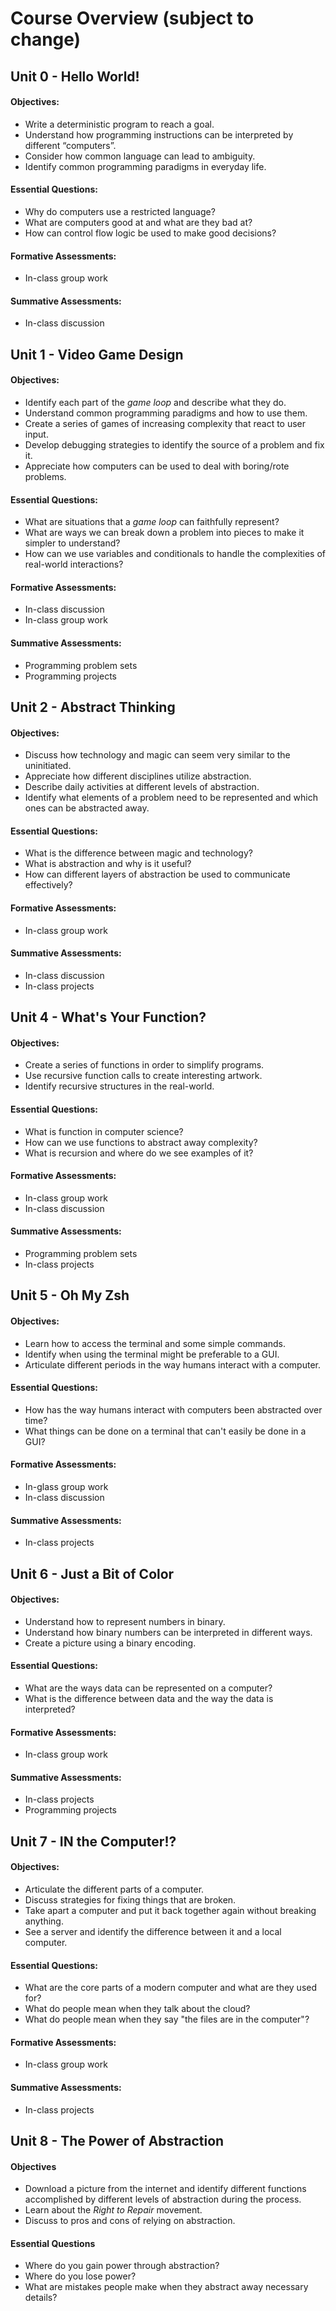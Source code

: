 # Course Overview (subject to change)

## Unit 0 - Hello World!

#### Objectives:

- Write a deterministic program to reach a goal.
- Understand how programming instructions can be interpreted by different “computers”.
- Consider how common language can lead to ambiguity.
- Identify common programming paradigms in everyday life.

#### Essential Questions:

- Why do computers use a restricted language?
- What are computers good at and what are they bad at?
- How can control flow logic be used to make good decisions? 

#### Formative Assessments:

- In-class group work

#### Summative Assessments:

- In-class discussion

## Unit 1 - Video Game Design

#### Objectives:

- Identify each part of the *game loop* and describe what they do.
- Understand common programming paradigms and how to use them.
- Create a series of games of increasing complexity that react to user input.
- Develop debugging strategies to identify the source of a problem and fix it.
- Appreciate how computers can be used to deal with boring/rote problems.

#### Essential Questions:

- What are situations that a *game loop* can faithfully represent?
- What are ways we can break down a problem into pieces to make it simpler to
  understand?
- How can we use variables and conditionals to handle the complexities of
  real-world interactions?

#### Formative Assessments:

- In-class discussion
- In-class group work

#### Summative Assessments:

- Programming problem sets
- Programming projects

## Unit 2 - Abstract Thinking

#### Objectives:

- Discuss how technology and magic can seem very similar to the uninitiated.
- Appreciate how different disciplines utilize abstraction.
- Describe daily activities at different levels of abstraction.
- Identify what elements of a problem need to be represented and which ones
  can be abstracted away.

#### Essential Questions:

- What is the difference between magic and technology?
- What is abstraction and why is it useful?
- How can different layers of abstraction be used to communicate effectively?

#### Formative Assessments:

- In-class group work

#### Summative Assessments:

- In-class discussion
- In-class projects

## Unit 4 - What's Your Function?

#### Objectives:

- Create a series of functions in order to simplify programs.
- Use recursive function calls to create interesting artwork.
- Identify recursive structures in the real-world.

#### Essential Questions:

- What is function in computer science?
- How can we use functions to abstract away complexity?
- What is recursion and where do we see examples of it?

#### Formative Assessments:

- In-class group work
- In-class discussion

#### Summative Assessments:

- Programming problem sets
- In-class projects

## Unit 5 - Oh My Zsh

#### Objectives:

- Learn how to access the terminal and some simple commands.
- Identify when using the terminal might be preferable to a GUI.
- Articulate different periods in the way humans interact with a computer.

#### Essential Questions:

- How has the way humans interact with computers been abstracted over time?
- What things can be done on a terminal that can't easily be done in a GUI?

#### Formative Assessments:

- In-glass group work
- In-class discussion

#### Summative Assessments:

- In-class projects

## Unit 6 - Just a Bit of Color

#### Objectives:

- Understand how to represent numbers in binary.
- Understand how binary numbers can be interpreted in different ways.
- Create a picture using a binary encoding.

#### Essential Questions:

- What are the ways data can be represented on a computer?
- What is the difference between data and the way the data is interpreted?

#### Formative Assessments:

- In-class group work

#### Summative Assessments:

- In-class projects
- Programming projects

## Unit 7 - IN the Computer!?

#### Objectives:

- Articulate the different parts of a computer.
- Discuss strategies for fixing things that are broken.
- Take apart a computer and put it back together again without breaking anything.
- See a server and identify the difference between it and a local computer.

#### Essential Questions:

- What are the core parts of a modern computer and what are they used for?
- What do people mean when they talk about the cloud?
- What do people mean when they say "the files are in the computer"?

#### Formative Assessments:

- In-class group work

#### Summative Assessments:

- In-class projects

## Unit 8 - The Power of Abstraction

#### Objectives

- Download a picture from the internet and identify different functions
  accomplished by different levels of abstraction during the process.
- Learn about the *Right to Repair* movement.
- Discuss to pros and cons of relying on abstraction.

#### Essential Questions

- Where do you gain power through abstraction?
- Where do you lose power?
- What are mistakes people make when they abstract away necessary details?
